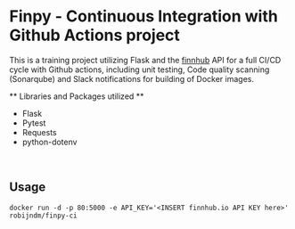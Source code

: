 # Finpy - Continuous Integration with Github Actions project

This is a training project utilizing Flask and the [finnhub](finnhub.io) API for a full CI/CD cycle with Github actions, including unit testing, Code quality scanning (Sonarqube) and Slack notifications for building of Docker images.

** Libraries and Packages utilized **

- Flask
- Pytest
- Requests
- python-dotenv

<br>

## Usage

``` shell
docker run -d -p 80:5000 -e API_KEY='<INSERT finnhub.io API KEY here>' robijndm/finpy-ci
```